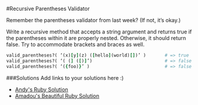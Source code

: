 #Recursive Parentheses Validator

Remember the parentheses validator from last week? (If not, it’s okay.)

Write a recursive method that accepts a string argument and returns true if the parentheses within it are properly nested. 
Otherwise, it should return false. Try to accommodate brackets and braces as well.

```Ruby
valid_parentheses?( ‘(x)[y](z) ([hello](world)[])’ )       # => true
valid_parentheses?( ‘( (] ([)]’)                           # => false
valid_parentheses?( ‘({foo)}’ )                            # => false
```

###Solutions
Add links to your solutions here :)
- [Andy's Ruby Solution](https://github.com/acarl005/Recursion-Talk/blob/master/recursion%20lecture/code/paren.rb)
- [Amadou's Beautiful Ruby Solution](https://github.com/adowns01/Intro-to-Whiteboarding-DBC/blob/master/solutions/has_matching_parens_amadou.rb)

